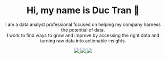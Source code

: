<h1 align="center">
Hi, my name is Duc Tran 👋 
</h1>

<p align="center">
  I am a data analyst professional focused on helping my company harness the potential of data. <br> 
  I work to find ways to grow and improve by accessing the right data and turning raw data into actionable insights.
</p>

<p align="center">
  <a href="https://www.linkedin.com/in/ductransponster">
    <img src="https://img.shields.io/badge/LinkedIn-0A66C2?logo=linkedin&logoColor=fff&style=flat"/>
  </a>
  <a href="mailto:ductransponster@gmail.com">
    <img src="https://img.shields.io/badge/Gmail-EA4335?logo=gmail&logoColor=fff&style=flat"/>        
  </a>
  <a href="https://github.com/ductransponster">
    <img src="https://img.shields.io/badge/GitHub-181717?logo=github&logoColor=fff&style=flat"/>        
  </a>
</p>
